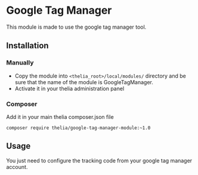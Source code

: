 # Google Tag Manager

This module is made to use the google tag manager tool.

## Installation

### Manually

* Copy the module into ```<thelia_root>/local/modules/``` directory and be sure that the name of the module is GoogleTagManager.
* Activate it in your thelia administration panel

### Composer

Add it in your main thelia composer.json file

```
composer require thelia/google-tag-manager-module:~1.0
```

## Usage

You just need to configure the tracking code from your google tag manager account.

